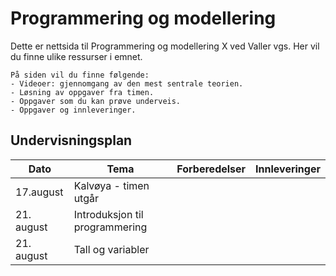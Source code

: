 ﻿# Programmering og modellering

Dette er nettsida til Programmering og modellering X ved Valler vgs. Her vil du finne ulike ressurser i emnet.

```{admonition} Innhold
På siden vil du finne følgende:
- Videoer: gjennomgang av den mest sentrale teorien.
- Løsning av oppgaver fra timen.
- Oppgaver som du kan prøve underveis.
- Oppgaver og innleveringer.
```

## Undervisningsplan
| Dato          | Tema          | Forberedelser| Innleveringer |
| ------------- | ------------- | -------------| ------------- |
| 17.august | Kalvøya - timen utgår | | |
| 21. august  | Introduksjon til programmering  | | |
| 21. august  | Tall og variabler| | |
